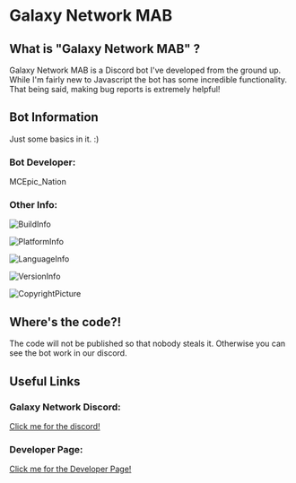 # Galaxy Network MAB

## What is "Galaxy Network MAB" ?

   Galaxy Network MAB is a Discord bot I've developed from the ground up. 
   While I'm fairly new to Javascript the bot has some incredible functionality.
   That being said, making bug reports is extremely helpful!
    
## Bot Information

 Just some basics in it. :)
### Bot Developer: 
 
 MCEpic_Nation

### Other Info:

 ![BuildInfo](https://img.shields.io/badge/Build-Passing-success.svg?style=for-the-badge)

 
 ![PlatformInfo](https://img.shields.io/badge/Platform-Windows%2064x-blue.svg?style=for-the-badge)

 
 ![LanguageInfo](https://img.shields.io/badge/Language-JavaScript-blueviolet.svg?style=for-the-badge)
 
 
 ![VersionInfo](https://img.shields.io/badge/Version-2.0-orange.svg?style=for-the-badge)

 
 ![CopyrightPicture](https://static.copyrighted.com/badges/125x25/03_2_2x.png)
 
## Where's the code?!
The code will not be published so that nobody steals it. Otherwise you can see the bot work in our discord.

## Useful Links

### Galaxy Network Discord:

 [Click me for the discord!](https://discord.gg/ySEAt2M)


### Developer Page:
[Click me for the Developer Page!](trello.com/b/FyoC8P89/galaxy-network-mab)

